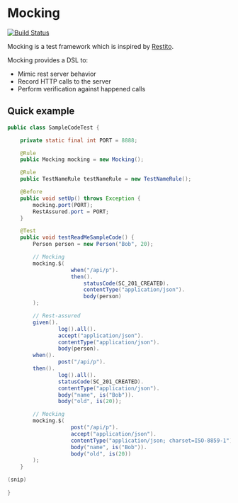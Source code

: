 # Mocking

[![Build Status](http://ci.buildria.com/job/mocking/badge/icon)](http://ci.buildria.com/job/mocking/)

Mocking is a test framework  which is inspired by [Restito](https://github.com/mkotsur/restito).

Mocking provides a DSL to:

 * Mimic rest server behavior
 * Record HTTP calls to the server
 * Perform verification against happened calls 


## Quick example


``` java
public class SampleCodeTest {

    private static final int PORT = 8888;

    @Rule
    public Mocking mocking = new Mocking();

    @Rule
    public TestNameRule testNameRule = new TestNameRule();

    @Before
    public void setUp() throws Exception {
        mocking.port(PORT);
        RestAssured.port = PORT;
    }

    @Test
    public void testReadMeSampleCode() {
        Person person = new Person("Bob", 20);

        // Mocking
        mocking.$(
                    when("/api/p").
                    then().
                        statusCode(SC_201_CREATED).
                        contentType("application/json").
                        body(person)
        );

        // Rest-assured
        given().
                log().all().
                accept("application/json").
                contentType("application/json").
                body(person).
        when().
                post("/api/p").
        then().
                log().all().
                statusCode(SC_201_CREATED).
                contentType("application/json").
                body("name", is("Bob")).
                body("old", is(20));

        // Mocking
        mocking.$(
                    post("/api/p").
                    accept("application/json").
                    contentType("application/json; charset=ISO-8859-1").
                    body("name", is("Bob")).
                    body("old", is(20))
        );
    }

(snip)
    
}
```
